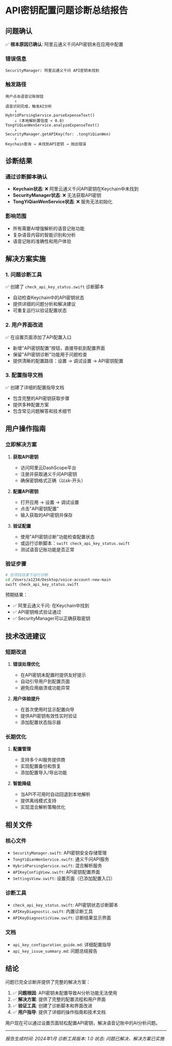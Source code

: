 # API密钥配置问题诊断总结报告

## 问题确认

✅ **根本原因已确认**: 阿里云通义千问API密钥未在应用中配置

### 错误信息
```
SecurityManager: 阿里云通义千问 API密钥未找到
```

### 触发路径
```
用户点击语音记账按钮 
    ↓
语音识别完成，触发AI分析
    ↓
HybridParsingService.parseExpenseText()
    ↓ (本地解析置信度 < 0.8)
TongYiQianWenService.analyzeExpenseText()
    ↓
SecurityManager.getAPIKey(for: .tongYiQianWen)
    ↓
Keychain查询 → 未找到API密钥 → 抛出错误
```

## 诊断结果

### 通过诊断脚本确认
- **Keychain状态**: ❌ 阿里云通义千问API密钥在Keychain中未找到
- **SecurityManager状态**: ❌ 无法获取API密钥
- **TongYiQianWenService状态**: ❌ 服务无法初始化

### 影响范围
- 所有需要AI增强解析的语音记账功能
- 复杂语音内容的智能识别和分析
- 语音记账的准确性和用户体验

## 解决方案实施

### 1. 问题诊断工具
✅ 创建了 `check_api_key_status.swift` 诊断脚本
- 自动检查Keychain中的API密钥状态
- 提供详细的问题分析和解决建议
- 可重复运行以验证配置状态

### 2. 用户界面改进
✅ 在设置页面添加了API配置入口
- 新增"API密钥配置"按钮，直接导航到配置界面
- 保留"API密钥诊断"功能用于问题检查
- 提供清晰的配置路径：设置 → 调试设置 → API密钥配置

### 3. 配置指导文档
✅ 创建了详细的配置指导文档
- 包含完整的API密钥获取步骤
- 提供多种配置方案
- 包含常见问题解答和技术细节

## 用户操作指南

### 立即解决方案
1. **获取API密钥**
   - 访问阿里云DashScope平台
   - 注册并获取通义千问API密钥
   - 确保密钥格式正确（以sk-开头）

2. **配置API密钥**
   - 打开应用 → 设置 → 调试设置
   - 点击"API密钥配置"
   - 输入获取的API密钥并保存

3. **验证配置**
   - 使用"API密钥诊断"功能检查配置状态
   - 或运行诊断脚本：`swift check_api_key_status.swift`
   - 测试语音记账功能是否正常

### 验证步骤
```bash
# 在项目目录下运行诊断
cd /Users/a1234/Desktop/voice-account-new-main
swift check_api_key_status.swift
```

预期结果：
- ✅ 阿里云通义千问: 在Keychain中找到
- ✅ API密钥格式验证通过
- ✅ SecurityManager可以正确获取密钥

## 技术改进建议

### 短期改进
1. **错误处理优化**
   - 在API密钥未配置时提供友好提示
   - 自动引导用户到配置页面
   - 避免应用崩溃或功能异常

2. **用户体验提升**
   - 在首次使用时显示配置向导
   - 提供API密钥有效性实时验证
   - 添加配置状态指示器

### 长期优化
1. **配置管理**
   - 支持多个AI服务提供商
   - 实现配置备份和恢复
   - 添加配置导入/导出功能

2. **智能降级**
   - 当API不可用时自动回退到本地解析
   - 提供离线模式支持
   - 实现混合解析策略优化

## 相关文件

### 核心文件
- `SecurityManager.swift`: API密钥安全存储管理
- `TongYiQianWenService.swift`: 通义千问API服务
- `HybridParsingService.swift`: 混合解析服务
- `APIKeyConfigView.swift`: API密钥配置界面
- `SettingsView.swift`: 设置页面（已添加配置入口）

### 诊断工具
- `check_api_key_status.swift`: API密钥状态诊断脚本
- `APIKeyDiagnostic.swift`: 内置诊断工具
- `APIKeyDiagnosticView.swift`: 诊断结果显示界面

### 文档
- `api_key_configuration_guide.md`: 详细配置指导
- `api_key_issue_summary.md`: 问题总结报告

## 结论

问题已完全诊断并提供了完整的解决方案：

1. ✅ **问题根因**: API密钥未配置导致AI分析功能无法使用
2. ✅ **解决方案**: 提供了完整的配置流程和用户界面
3. ✅ **验证工具**: 创建了诊断脚本和界面改进
4. ✅ **用户指导**: 提供了详细的操作指南和技术文档

用户现在可以通过设置页面轻松配置API密钥，解决语音记账中的AI分析问题。

---

*报告生成时间: 2024年1月*
*诊断工具版本: 1.0*
*状态: 问题已解决，解决方案已实施*
